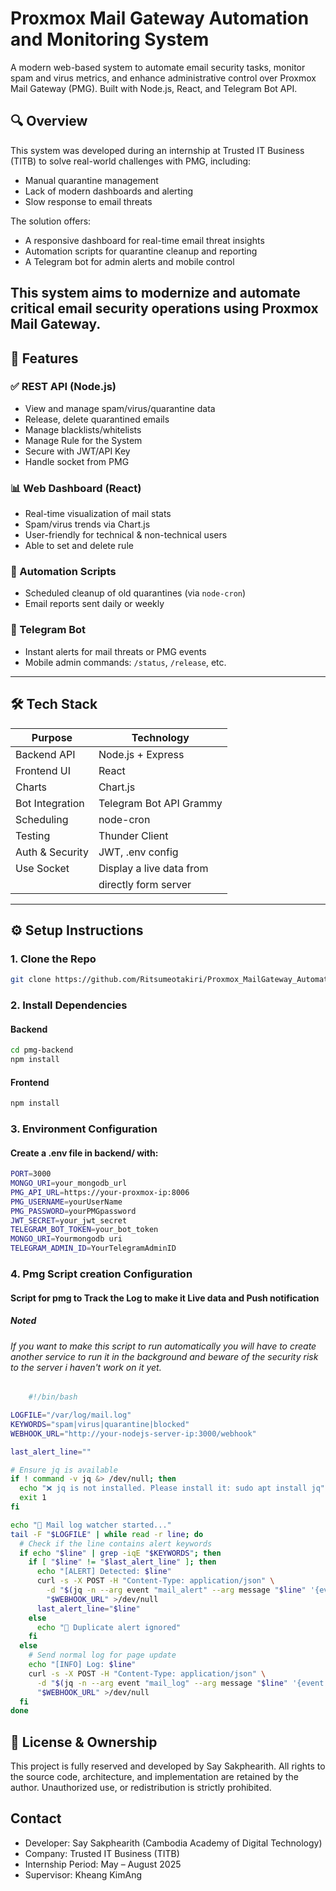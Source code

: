 # Proxmox Mail Gateway Automation and Monitoring System

A modern web-based system to automate email security tasks, monitor spam and virus metrics, and enhance administrative control over Proxmox Mail Gateway (PMG). Built with Node.js, React, and Telegram Bot API.

## 🔍 Overview

This system was developed during an internship at Trusted IT Business (TITB) to solve real-world challenges with PMG, including:

- Manual quarantine management
- Lack of modern dashboards and alerting
- Slow response to email threats

The solution offers:
- A responsive dashboard for real-time email threat insights
- Automation scripts for quarantine cleanup and reporting
- A Telegram bot for admin alerts and mobile control


## This system aims to modernize and automate critical email security operations using Proxmox Mail Gateway.


## 🚀 Features

### ✅ REST API (Node.js)
- View and manage spam/virus/quarantine data
- Release, delete quarantined emails
- Manage blacklists/whitelists
- Manage Rule for the System
- Secure with JWT/API Key
- Handle socket from PMG

### 📊 Web Dashboard (React)
- Real-time visualization of mail stats
- Spam/virus trends via Chart.js
- User-friendly for technical & non-technical users
- Able to set and delete rule

### 🔁 Automation Scripts
- Scheduled cleanup of old quarantines (via `node-cron`)
- Email reports sent daily or weekly

### 🤖 Telegram Bot
- Instant alerts for mail threats or PMG events
- Mobile admin commands: `/status`, `/release`, etc.

---

## 🛠 Tech Stack

| Purpose        | Technology                |
|----------------|----------------------------|
| Backend API    | Node.js + Express          |
| Frontend UI    | React                      |
| Charts         | Chart.js                   |
| Bot Integration| Telegram Bot API Grammy    |
| Scheduling     | node-cron                  |
| Testing        | Thunder Client             |
| Auth & Security| JWT, .env config           |
| Use Socket     | Display a live data from   |
|                |  directly form server      |
---

## ⚙️ Setup Instructions

### 1. Clone the Repo
```bash
git clone https://github.com/Ritsumeotakiri/Proxmox_MailGateway_Automatic_System.git
```
### 2. Install Dependencies
#### Backend
```bash
cd pmg-backend
npm install
```
#### Frontend
```bash
npm install
```
### 3. Environment Configuration
#### Create a .env file in backend/ with:
```bash
PORT=3000
MONGO_URI=your_mongodb_url
PMG_API_URL=https://your-proxmox-ip:8006
PMG_USERNAME=yourUserName
PMG_PASSWORD=yourPMGpassword
JWT_SECRET=your_jwt_secret
TELEGRAM_BOT_TOKEN=your_bot_token
MONGO_URI=Yourmongodb uri
TELEGRAM_ADMIN_ID=YourTelegramAdminID
```
### 4. Pmg Script creation Configuration
#### Script for pmg to Track the Log to make it Live data and Push notification
##### Noted 
###### If you want to make this script to run automatically you will have to create another service to run it in the background and beware of the security risk to the server i haven't work on it yet.
```bash
    #!/bin/bash

LOGFILE="/var/log/mail.log"
KEYWORDS="spam|virus|quarantine|blocked"
WEBHOOK_URL="http://your-nodejs-server-ip:3000/webhook"

last_alert_line=""

# Ensure jq is available
if ! command -v jq &> /dev/null; then
  echo "❌ jq is not installed. Please install it: sudo apt install jq"
  exit 1
fi

echo "📡 Mail log watcher started..."
tail -F "$LOGFILE" | while read -r line; do
  # Check if the line contains alert keywords
  if echo "$line" | grep -iqE "$KEYWORDS"; then
    if [ "$line" != "$last_alert_line" ]; then
      echo "[ALERT] Detected: $line"
      curl -s -X POST -H "Content-Type: application/json" \
        -d "$(jq -n --arg event "mail_alert" --arg message "$line" '{event: $event, message: $message}')" \
        "$WEBHOOK_URL" >/dev/null
      last_alert_line="$line"
    else
      echo "🔁 Duplicate alert ignored"
    fi
  else
    # Send normal log for page update
    echo "[INFO] Log: $line"
    curl -s -X POST -H "Content-Type: application/json" \
      -d "$(jq -n --arg event "mail_log" --arg message "$line" '{event: $event, message: $message}')" \
      "$WEBHOOK_URL" >/dev/null
  fi
done
```

## 📄 License & Ownership

This project is fully reserved and developed by Say Sakphearith.
All rights to the source code, architecture, and implementation are retained by the author.
Unauthorized use, or redistribution is strictly prohibited.
 

## Contact
- Developer: Say Sakphearith (Cambodia Academy of Digital Technology)
- Company: Trusted IT Business (TITB)
- Internship Period: May – August 2025
- Supervisor: Kheang KimAng



